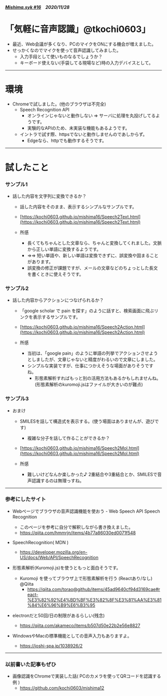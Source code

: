 ##### [Mishima.syk #16](https://connpass.com/event/164605/)　2020/11/28
# 「気軽に音声認識」@tkochi0603」
* 最近、Web会議が多くなり、PCのマイクをONにする機会が増えました。
* せっかくなのでマイクを使って音声認識してみました。
  * 入力手段として使いものなるでしょうか？
  * キーボード使えない(手袋してる現場など)時の入力デバイスとして。

---
# 環境
* Chromeで試しました。(他のブラウザは不完全)
  * Speech Recognition API
    * オンラインじゃないと動作しない ⇒ サーバに処理を丸投げしてるようです。
    * 実験的なAPIのため、未実装な機能もあるようです。
  * イントラで試す際、httpsでないと動作しませんのであしからず。
    * Edgeなら、httpでも動作するそうです。

---
# 試したこと
### サンプル1
+ 話した内容を文字列に変換できるか？
  + 話した内容をそのまま、表示するシンプルなサンプルです。
  + [https://kochi0603.github.io/mishima16/Speech2Text.html](https://kochi0603.github.io/mishima16/Speech2Text.html)

  + 所感
    + 長くてもちゃんとした文章なら、ちゃんと変換してくれました。文脈から正しい単語に変換するようです。 
    + ⇒⇒ 短い単語や、新しい単語は変換できずに、誤変換や固まることがあります。
    + 誤変換の修正が課題ですが、メールの文章などのちょっとした長文を書くときに使えそうです。

### サンプル2
+ 話した内容からアクションにつなげられるか？
  + 「google scholar で pain を探す」のように話すと、検索画面に飛ぶリンクを表示するサンプルです。
  + [https://kochi0603.github.io/mishima16/Speech2Action.html](https://kochi0603.github.io/mishima16/Speech2Action.html)

  + 所感
    + 当初は、「google pain」のように単語の列挙でアクションさせようとしましたが、文章じゃないと精度がわるいので文章にしました。
    + シンプルな実装ですが、仕事につかえそうな場面がありそうですね。
      + 形態素解析すればもっと別の活用方法もあるかもしれませんね。(形態素解析のkuromoji.jsはファイルが大きいのが難点)

### サンプル3
+ おまけ
  + SMILESを話して構造式を表示する。(使う場面はありませんが、遊びです)
    + 複雑な分子を話して作ることができるか？
  + [https://kochi0603.github.io/mishima16/Speech2Mol.html](https://kochi0603.github.io/mishima16/Speech2Mol.html)

  + 所感
    + 難しいけどなんか楽しかった♪ 2重結合や3重結合とか、SMILESで音声認識するのは無理っすね。

---
### 参考にしたサイト
 * Webページでブラウザの音声認識機能を使おう - Web Speech API Speech Recognition
   * このページを参考に自分で解釈しながら書き換えました。
   * https://qiita.com/hmmrjn/items/4b77a86030ed0071f548

 * SpeechRecognition( MDN )
   * https://developer.mozilla.org/en-US/docs/Web/API/SpeechRecognition

 * 形態素解析(Kuromoji.js)を使うともっと面白そうです。
   * Kuromoji を使ってブラウザ上で形態素解析を行う (Reactあり/なし) @Qiita
     * https://qiita.com/torao@github/items/45ad9640cf94d3169cae#react-%E3%82%92%E4%BD%BF%E3%82%8F%E3%81%AA%E3%81%84%E6%96%B9%E6%B3%95

 * electronだと50回/日の制限があるらしい(残念)
   * https://qiita.com/akameco/items/b507d50e22b2e56e8827

 * WindowsやMacの標準機能としての音声入力もありますよ。
   * https://joshi-spa.jp/1038926/2

---
### 以前書いた記事もぜひ
 * 画像認識をChromeで実装した話( PCのカメラを使ってQRコードを認識する例 )
   * https://github.com/kochi0603/mishima12

